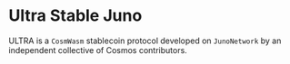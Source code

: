# Ultra Stable Juno
ULTRA is a `CosmWasm` stablecoin protocol developed on `JunoNetwork` by an independent collective of Cosmos contributors.
